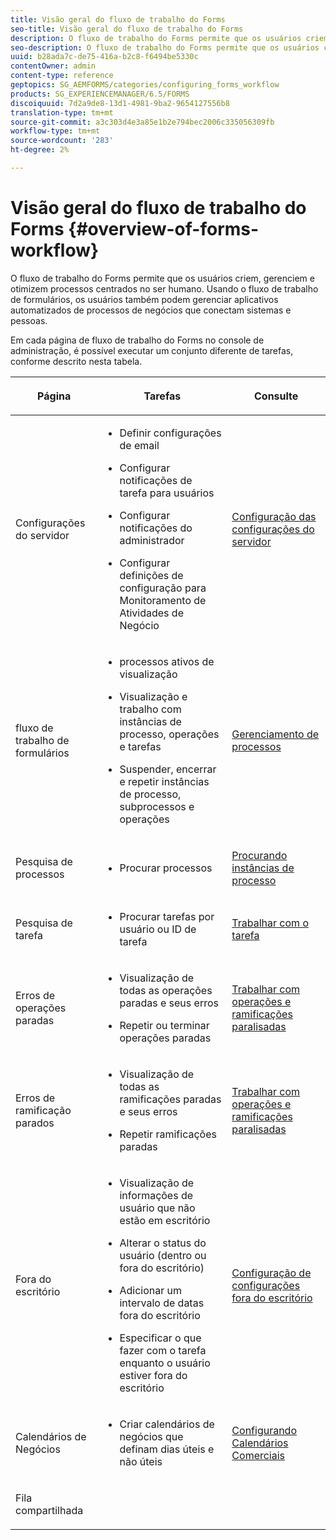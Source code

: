 ```yaml
---
title: Visão geral do fluxo de trabalho do Forms
seo-title: Visão geral do fluxo de trabalho do Forms
description: O fluxo de trabalho do Forms permite que os usuários criem, gerenciem e otimizem processos centrados no ser humano. Usando o fluxo de trabalho de formulários, os usuários também podem gerenciar aplicativos automatizados de processos de negócios que conectam sistemas e pessoas.
seo-description: O fluxo de trabalho do Forms permite que os usuários criem, gerenciem e otimizem processos centrados no ser humano. Usando o fluxo de trabalho de formulários, os usuários também podem gerenciar aplicativos automatizados de processos de negócios que conectam sistemas e pessoas.
uuid: b28ada7c-de75-416a-b2c8-f6494be5330c
contentOwner: admin
content-type: reference
geptopics: SG_AEMFORMS/categories/configuring_forms_workflow
products: SG_EXPERIENCEMANAGER/6.5/FORMS
discoiquuid: 7d2a9de8-13d1-4981-9ba2-9654127556b8
translation-type: tm+mt
source-git-commit: a3c303d4e3a85e1b2e794bec2006c335056309fb
workflow-type: tm+mt
source-wordcount: '283'
ht-degree: 2%

---
```



# Visão geral do fluxo de trabalho do Forms {#overview-of-forms-workflow}

O fluxo de trabalho do Forms permite que os usuários criem, gerenciem e otimizem processos centrados no ser humano. Usando o fluxo de trabalho de formulários, os usuários também podem gerenciar aplicativos automatizados de processos de negócios que conectam sistemas e pessoas.

Em cada página de fluxo de trabalho do Forms no console de administração, é possível executar um conjunto diferente de tarefas, conforme descrito nesta tabela.

<table>
 <thead>
  <tr>
   <th><p>Página</p></th>
   <th><p>Tarefas</p></th>
   <th><p>Consulte</p></th>
  </tr>
 </thead>
 <tbody>
  <tr>
   <td><p>Configurações do servidor</p></td>
   <td>
    <ul>
     <li><p>Definir configurações de email</p></li>
     <li><p>Configurar notificações de tarefa para usuários</p></li>
     <li><p>Configurar notificações do administrador</p></li>
     <li><p>Configurar definições de configuração para Monitoramento de Atividades de Negócio </p></li>
    </ul></td>
   <td><p><a href="/help/forms/using/admin-help/configuring-server-settings.md#configuring-server-settings">Configuração das configurações do servidor</a></p></td>
  </tr>
  <tr>
   <td><p>fluxo de trabalho de formulários</p></td>
   <td>
    <ul>
     <li><p>processos ativos de visualização</p></li>
     <li><p>Visualização e trabalho com instâncias de processo, operações e tarefas</p></li>
     <li><p>Suspender, encerrar e repetir instâncias de processo, subprocessos e operações</p></li>
    </ul></td>
   <td><p><a href="/help/forms/using/admin-help/processes.md#managing-processes">Gerenciamento de processos</a></p></td>
  </tr>
  <tr>
   <td><p>Pesquisa de processos</p></td>
   <td>
    <ul>
     <li><p>Procurar processos</p></li>
    </ul></td>
   <td><p><a href="/help/forms/using/admin-help/searching-process-instances.md#searching-for-process-instances">Procurando instâncias de processo</a></p></td>
  </tr>
  <tr>
   <td><p>Pesquisa de tarefa</p></td>
   <td>
    <ul>
     <li><p>Procurar tarefas por usuário ou ID de tarefa</p></li>
    </ul></td>
   <td><p><a href="/help/forms/using/admin-help/tasks.md#working-with-tasks">Trabalhar com o tarefa</a></p></td>
  </tr>
  <tr>
   <td><p>Erros de operações paradas</p></td>
   <td>
    <ul>
     <li><p>Visualização de todas as operações paradas e seus erros</p></li>
     <li><p>Repetir ou terminar operações paradas</p></li>
    </ul></td>
   <td><p><a href="/help/forms/using/admin-help/stalled-operations-branches.md#working-with-stalled-operations-and-branches">Trabalhar com operações e ramificações paralisadas</a></p></td>
  </tr>
  <tr>
   <td><p>Erros de ramificação parados</p></td>
   <td>
    <ul>
     <li><p>Visualização de todas as ramificações paradas e seus erros</p></li>
     <li><p>Repetir ramificações paradas</p></li>
    </ul></td>
   <td><p><a href="/help/forms/using/admin-help/stalled-operations-branches.md#working-with-stalled-operations-and-branches">Trabalhar com operações e ramificações paralisadas</a></p></td>
  </tr>
  <tr>
   <td><p>Fora do escritório</p></td>
   <td>
    <ul>
     <li><p>Visualização de informações de usuário que não estão em escritório</p></li>
     <li><p>Alterar o status do usuário (dentro ou fora do escritório)</p></li>
     <li><p>Adicionar um intervalo de datas fora do escritório </p></li>
     <li><p>Especificar o que fazer com o tarefa enquanto o usuário estiver fora do escritório</p></li>
    </ul></td>
   <td><p><a href="/help/forms/using/admin-help/configuring-out-office-settings.md#configuring-out-of-office-settings">Configuração de configurações fora do escritório</a></p></td>
  </tr>
  <tr>
   <td><p>Calendários de Negócios</p></td>
   <td>
    <ul>
     <li><p>Criar calendários de negócios que definam dias úteis e não úteis</p></li>
    </ul></td>
   <td><p><a href="/help/forms/using/admin-help/configuring-business-calendars.md#configuring-business-calendars">Configurando Calendários Comerciais</a></p></td>
  </tr>
  <tr>
   <td><p>Fila compartilhada</p></td>
   <td><p></p></td>
   <td><p></p></td>
  </tr>
 </tbody>
</table>

